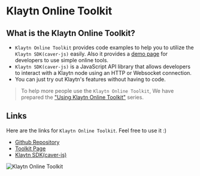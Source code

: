 # Klaytn Online Toolkit

## What is the Klaytn Online Toolkit? <a id="what-is-the-klaytn-online-toolkit"></a>

* `Klaytn Online Toolkit` provides code examples to help you to utilize the `Klaytn SDK(caver-js)` easily. Also it provides a [demo page](https://toolkit.klaytn.foundation) for developers to use simple online tools.
* `Klaytn SDK(caver-js)` is a JavaScript API library that allows developers to interact with a Klaytn node using an HTTP or Websocket connection.
* You can just try out Klaytn's features without having to code.

> To help more people use the `Klaytn Online Toolkit`, We have prepared the ["Using Klaytn Online Toolkit"](https://medium.com/klaytn/using-klaytn-online-toolkit-1-multisig-60399a0b0278) series.

## Links <a id="links"></a>
Here are the links for `Klaytn Online Toolkit`. Feel free to use it :)
* [Github Repository](https://github.com/klaytn/klaytn-online-toolkit)
* [Toolkit Page](https://toolkit.klaytn.foundation)
* [Klaytn SDK(caver-js)](../../references/sdk/caver-js/caver-js.md)

![Klaytn Online Toolkit](/img/build/tools/klaytn-online-toolkit.png)
